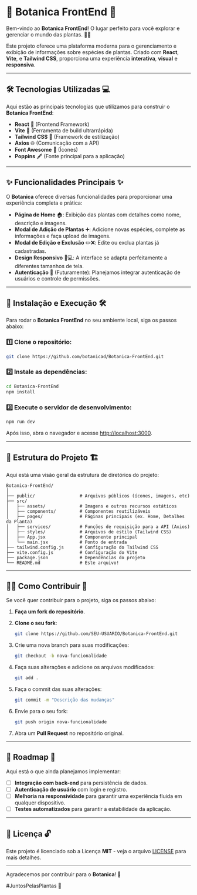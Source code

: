 
# 🌿 **Botanica FrontEnd** 🌿

Bem-vindo ao **Botanica FrontEnd**! O lugar perfeito para você explorar e gerenciar o mundo das plantas. 🌱✨

Este projeto oferece uma plataforma moderna para o gerenciamento e exibição de informações sobre espécies de plantas. Criado com **React**, **Vite**, e **Tailwind CSS**, proporciona uma experiência **interativa**, **visual** e **responsiva**.

---

## 🛠️ **Tecnologias Utilizadas** 💻

Aqui estão as principais tecnologias que utilizamos para construir o **Botanica FrontEnd**:

- **React** 🧩 (Frontend Framework)
- **Vite** 🚀 (Ferramenta de build ultrarrápida)
- **Tailwind CSS** 🌸 (Framework de estilização)
- **Axios** 🌐 (Comunicação com a API)
- **Font Awesome** 🎨 (Ícones)
- **Poppins** 🖋️ (Fonte principal para a aplicação)

---

## ✨ **Funcionalidades Principais** ✨

O **Botanica** oferece diversas funcionalidades para proporcionar uma experiência completa e prática:

- **Página de Home** 🏠: Exibição das plantas com detalhes como nome, descrição e imagens.
- **Modal de Adição de Plantas** ➕: Adicione novas espécies, complete as informações e faça upload de imagens.
- **Modal de Edição e Exclusão** ✏️❌: Edite ou exclua plantas já cadastradas.
- **Design Responsivo** 📱💻: A interface se adapta perfeitamente a diferentes tamanhos de tela.
- **Autenticação** 🔐 (Futuramente): Planejamos integrar autenticação de usuários e controle de permissões.

---

## 🚀 **Instalação e Execução** 🛠️

Para rodar o **Botanica FrontEnd** no seu ambiente local, siga os passos abaixo:

### 1️⃣ Clone o repositório:

```bash
git clone https://github.com/botanicad/Botanica-FrontEnd.git
```

### 2️⃣ Instale as dependências:

```bash
cd Botanica-FrontEnd
npm install
```

### 3️⃣ Execute o servidor de desenvolvimento:

```bash
npm run dev
```

Após isso, abra o navegador e acesse [http://localhost:3000](http://localhost:3000).

---

## 📁 **Estrutura do Projeto** 🏗️

Aqui está uma visão geral da estrutura de diretórios do projeto:

```plaintext
Botanica-FrontEnd/
│
├── public/                 # Arquivos públicos (ícones, imagens, etc)
├── src/
│   ├── assets/             # Imagens e outros recursos estáticos
│   ├── components/         # Componentes reutilizáveis
│   ├── pages/              # Páginas principais (ex. Home, Detalhes da Planta)
│   ├── services/           # Funções de requisição para a API (Axios)
│   ├── styles/             # Arquivos de estilo (Tailwind CSS)
│   ├── App.jsx             # Componente principal
│   └── main.jsx            # Ponto de entrada
├── tailwind.config.js      # Configuração do Tailwind CSS
├── vite.config.js          # Configuração do Vite
├── package.json            # Dependências do projeto
└── README.md               # Este arquivo!
```

---

## 🧑‍💻 **Como Contribuir** 🤝

Se você quer contribuir para o projeto, siga os passos abaixo:

1. **Faça um fork do repositório**.
2. **Clone o seu fork**:

   ```bash
   git clone https://github.com/SEU-USUARIO/Botanica-FrontEnd.git
   ```

3. Crie uma nova branch para suas modificações:

   ```bash
   git checkout -b nova-funcionalidade
   ```

4. Faça suas alterações e adicione os arquivos modificados:

   ```bash
   git add .
   ```

5. Faça o commit das suas alterações:

   ```bash
   git commit -m "Descrição das mudanças"
   ```

6. Envie para o seu fork:

   ```bash
   git push origin nova-funcionalidade
   ```

7. Abra um **Pull Request** no repositório original.

---

## 📅 **Roadmap** 🚧

Aqui está o que ainda planejamos implementar:

- [ ] **Integração com back-end** para persistência de dados.
- [ ] **Autenticação de usuário** com login e registro.
- [ ] **Melhoria na responsividade** para garantir uma experiência fluida em qualquer dispositivo.
- [ ] **Testes automatizados** para garantir a estabilidade da aplicação.

---

## 📜 **Licença** 🔓

Este projeto é licenciado sob a Licença **MIT** - veja o arquivo [LICENSE](LICENSE) para mais detalhes.

---

Agradecemos por contribuir para o **Botanica**! 🌱

#JuntosPelasPlantas 🌳
